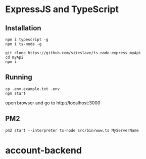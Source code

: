 # ExpressJS and TypeScript

## Installation

```
npm i typescript -g
npm i ts-node -g
```

```
git clone https://github.com/siteslave/ts-node-express myApi
cd myApi
npm i
```

## Running

```
cp .env.example.txt .env
npm start
```

open browser and go to http://localhost:3000

## PM2

```
pm2 start --interpreter ts-node src/bin/www.ts MyServerName
```
# account-backend
